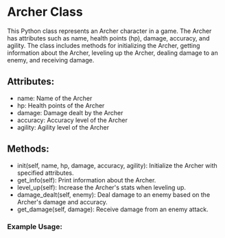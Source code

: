 # Archer Class

This Python class represents an Archer character in a game. The Archer has attributes such as name, health points (hp), damage, accuracy, and agility. The class includes methods for initializing the Archer, getting information about the Archer, leveling up the Archer, dealing damage to an enemy, and receiving damage.

## Attributes:
- name: Name of the Archer
- hp: Health points of the Archer
- damage: Damage dealt by the Archer
- accuracy: Accuracy level of the Archer
- agility: Agility level of the Archer

## Methods:
- init(self, name, hp, damage, accuracy, agility): Initialize the Archer with specified attributes.
- get_info(self): Print information about the Archer.
- level_up(self): Increase the Archer's stats when leveling up.
- damage_dealt(self, enemy): Deal damage to an enemy based on the Archer's damage and accuracy.
- get_damage(self, damage): Receive damage from an enemy attack.

### Example Usage:
